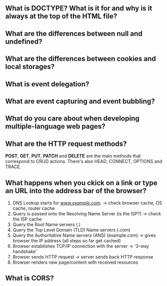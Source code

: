 ## What is DOCTYPE? What is it for and why is it always at the top of the HTML file?  
  
## What are the differences between null and undefined?  
  
## What are the differences between cookies and local storages?  
  
## What is event delegation?  
  
## What are event capturing and event bubbling?  
  
## What do you care about when developing multiple-language web pages?  
  
## What are the HTTP request methods?  
**POST**, **GET**, **PUT**, **PATCH** and **DELETE** are the main methods that correspond to CRUD actions. There's also HEAD, CONNECT, OPTIONS and TRACE.
  
## What happens when you ckick on a link or type an URL into the address bar of the browser?
1. DNS Lookup starts for *www.example.com.* -> check browser cache, OS cache, router cache
2. Query is passed onto the Resolving Name Server (is the ISP?) -> check the ISP cache
3. Query the Root Name servers (.)
4. Query the Top Level Domain (TLD) Name servers (.com)
5. Query the Authoritative Name servers (ANS) (example.com) -> gives browser the IP address (all steps so far get cached)
6. Browser establishes TCP/IP connection with the server -> '3-way handshake'
7. Browser sends HTTP request -> server sends back HTTP response
8. Browser renders new page/content with received resources
  
## What is CORS?
